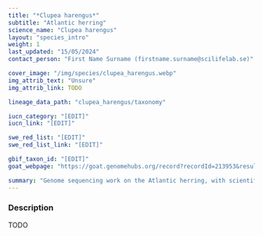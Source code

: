 ```yaml
---
title: "*Clupea harengus*"
subtitle: "Atlantic herring"
science_name: "Clupea harengus"
layout: "species_intro"
weight: 1
last_updated: "15/05/2024"
contact_person: "First Name Surname (firstname.surname@scilifelab.se)"

cover_image: "/img/species/clupea_harengus.webp"
img_attrib_text: "Unsure"
img_attrib_link: TODO

lineage_data_path: "clupea_harengus/taxonomy"

iucn_category: "[EDIT]"
iucn_link: "[EDIT]"

swe_red_list: "[EDIT]"
swe_red_list_link: "[EDIT]"

gbif_taxon_id: "[EDIT]"
goat_webpage: "https://goat.genomehubs.org/record?recordId=213953&result=taxon&taxonomy=ncbi#Parnassius%20mnemosyne"

summary: "Genome sequencing work on the Atlantic herring, with scientific name Clupea harengus."
---
```


### Description

TODO
